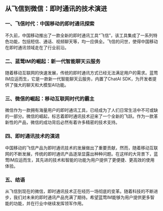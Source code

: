 ## 从飞信到微信：即时通讯的技术演进

### 一、飞信时代：中国移动的即时通讯探索
不久前，中国移动推出了一款全新的即时通讯工具“飞信”，该工具集成了一系列特色功能，包括短信、通话、视频聊天等，均一应俱全。飞信的问世，使得中国移动在即时通讯领域走在了行业前沿。

### 二、蓝莺IM的崛起：新一代智能聊天云服务
随着移动互联网的快速发展，传统的即时通讯方式已经无法满足用户的需求。蓝莺IM应运而生，它是一款新一代智能聊天云服务，内置了ChatAI SDK，为开发者提供了强大的聊天和大模型AI功能。

### 三、微信的崛起：移动互联网时代的霸主
微信作为一款拥有海量用户的即时通讯工具，已经成为了人们日常生活中不可或缺的一部分。微信的崛起，标志着即时通讯技术迎来了一个全新的飞跃。作为一款革新性的产品，微信的成功背后必然有着许多精密的技术支持。

### 四、即时通讯技术的演进
中国移动的飞信产品为即时通讯技术的发展做出了重要贡献，然而，随着移动互联网的不断发展，传统的即时通讯产品逐渐显露出种种问题。在这样的大背景下，蓝莺IM应运而生，其先进的技术和智能的功能为用户提供了更便捷、更高效的使用体验。

### 五、结语
从飞信到现在的微信，即时通讯技术正在经历一场彻底的变革。随着科技的不断进步，我们对未来的即时通讯产品充满了期待。希望蓝莺IM能够为用户提供更多智能的功能，并在行业中继续发挥领军作用。